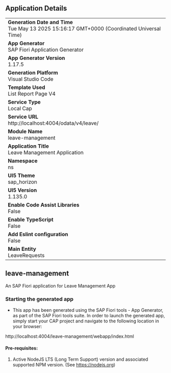 ## Application Details
|               |
| ------------- |
|**Generation Date and Time**<br>Tue May 13 2025 15:16:17 GMT+0000 (Coordinated Universal Time)|
|**App Generator**<br>SAP Fiori Application Generator|
|**App Generator Version**<br>1.17.5|
|**Generation Platform**<br>Visual Studio Code|
|**Template Used**<br>List Report Page V4|
|**Service Type**<br>Local Cap|
|**Service URL**<br>http://localhost:4004/odata/v4/leave/|
|**Module Name**<br>leave-management|
|**Application Title**<br>Leave Management Application|
|**Namespace**<br>ns|
|**UI5 Theme**<br>sap_horizon|
|**UI5 Version**<br>1.135.0|
|**Enable Code Assist Libraries**<br>False|
|**Enable TypeScript**<br>False|
|**Add Eslint configuration**<br>False|
|**Main Entity**<br>LeaveRequests|

## leave-management

An SAP Fiori application for Leave Management App

### Starting the generated app

-   This app has been generated using the SAP Fiori tools - App Generator, as part of the SAP Fiori tools suite.  In order to launch the generated app, simply start your CAP project and navigate to the following location in your browser:

http://localhost:4004/leave-management/webapp/index.html

#### Pre-requisites:

1. Active NodeJS LTS (Long Term Support) version and associated supported NPM version.  (See https://nodejs.org)


